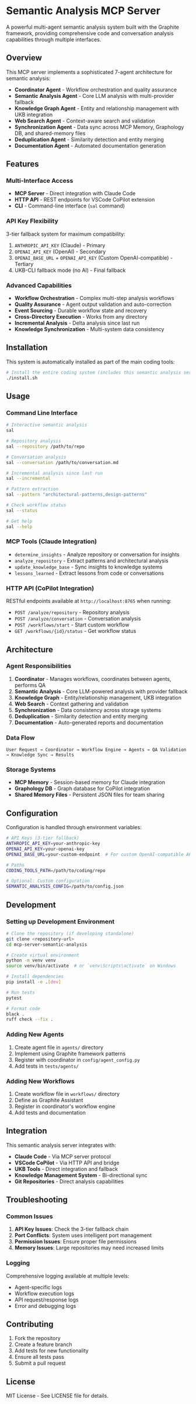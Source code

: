 # Semantic Analysis MCP Server

A powerful multi-agent semantic analysis system built with the Graphite framework, providing comprehensive code and conversation analysis capabilities through multiple interfaces.

## Overview

This MCP server implements a sophisticated 7-agent architecture for semantic analysis:

- **Coordinator Agent** - Workflow orchestration and quality assurance
- **Semantic Analysis Agent** - Core LLM analysis with multi-provider fallback
- **Knowledge Graph Agent** - Entity and relationship management with UKB integration
- **Web Search Agent** - Context-aware search and validation
- **Synchronization Agent** - Data sync across MCP Memory, Graphology DB, and shared-memory files
- **Deduplication Agent** - Similarity detection and entity merging
- **Documentation Agent** - Automated documentation generation

## Features

### Multi-Interface Access
- **MCP Server** - Direct integration with Claude Code
- **HTTP API** - REST endpoints for VSCode CoPilot extension
- **CLI** - Command-line interface (`sal` command)

### API Key Flexibility
3-tier fallback system for maximum compatibility:
1. `ANTHROPIC_API_KEY` (Claude) - Primary
2. `OPENAI_API_KEY` (OpenAI) - Secondary  
3. `OPENAI_BASE_URL` + `OPENAI_API_KEY` (Custom OpenAI-compatible) - Tertiary
4. UKB-CLI fallback mode (no AI) - Final fallback

### Advanced Capabilities
- **Workflow Orchestration** - Complex multi-step analysis workflows
- **Quality Assurance** - Agent output validation and auto-correction
- **Event Sourcing** - Durable workflow state and recovery
- **Cross-Directory Execution** - Works from any directory
- **Incremental Analysis** - Delta analysis since last run
- **Knowledge Synchronization** - Multi-system data consistency

## Installation

This system is automatically installed as part of the main coding tools:

```bash
# Install the entire coding system (includes this semantic analysis server)
./install.sh
```

## Usage

### Command Line Interface

```bash
# Interactive semantic analysis
sal

# Repository analysis
sal --repository /path/to/repo

# Conversation analysis  
sal --conversation /path/to/conversation.md

# Incremental analysis since last run
sal --incremental

# Pattern extraction
sal --pattern "architectural-patterns,design-patterns"

# Check workflow status
sal --status

# Get help
sal --help
```

### MCP Tools (Claude Integration)

- `determine_insights` - Analyze repository or conversation for insights
- `analyze_repository` - Extract patterns and architectural analysis
- `update_knowledge_base` - Sync insights to knowledge systems
- `lessons_learned` - Extract lessons from code or conversations

### HTTP API (CoPilot Integration)

RESTful endpoints available at `http://localhost:8765` when running:

- `POST /analyze/repository` - Repository analysis
- `POST /analyze/conversation` - Conversation analysis  
- `POST /workflows/start` - Start custom workflow
- `GET /workflows/{id}/status` - Get workflow status

## Architecture

### Agent Responsibilities

1. **Coordinator** - Manages workflows, coordinates between agents, performs QA
2. **Semantic Analysis** - Core LLM-powered analysis with provider fallback
3. **Knowledge Graph** - Entity/relationship management, UKB integration
4. **Web Search** - Context gathering and validation
5. **Synchronization** - Data consistency across storage systems
6. **Deduplication** - Similarity detection and entity merging  
7. **Documentation** - Auto-generated reports and documentation

### Data Flow

```
User Request → Coordinator → Workflow Engine → Agents → QA Validation → Knowledge Sync → Results
```

### Storage Systems

- **MCP Memory** - Session-based memory for Claude integration
- **Graphology DB** - Graph database for CoPilot integration
- **Shared Memory Files** - Persistent JSON files for team sharing

## Configuration

Configuration is handled through environment variables:

```bash
# API Keys (3-tier fallback)
ANTHROPIC_API_KEY=your-anthropic-key
OPENAI_API_KEY=your-openai-key  
OPENAI_BASE_URL=your-custom-endpoint  # For custom OpenAI-compatible APIs

# Paths
CODING_TOOLS_PATH=/path/to/coding/repo

# Optional: Custom configuration
SEMANTIC_ANALYSIS_CONFIG=/path/to/config.json
```

## Development

### Setting up Development Environment

```bash
# Clone the repository (if developing standalone)
git clone <repository-url>
cd mcp-server-semantic-analysis

# Create virtual environment
python -m venv venv
source venv/bin/activate  # or `venv\Scripts\activate` on Windows

# Install dependencies
pip install -e .[dev]

# Run tests
pytest

# Format code
black .
ruff check --fix .
```

### Adding New Agents

1. Create agent file in `agents/` directory
2. Implement using Graphite framework patterns
3. Register with coordinator in `config/agent_config.py`
4. Add tests in `tests/agents/`

### Adding New Workflows

1. Create workflow file in `workflows/` directory
2. Define as Graphite Assistant
3. Register in coordinator's workflow engine
4. Add tests and documentation

## Integration

This semantic analysis server integrates with:

- **Claude Code** - Via MCP server protocol
- **VSCode CoPilot** - Via HTTP API and bridge
- **UKB Tools** - Direct integration and fallback
- **Knowledge Management System** - Bi-directional sync
- **Git Repositories** - Direct analysis capabilities

## Troubleshooting

### Common Issues

1. **API Key Issues**: Check the 3-tier fallback chain
2. **Port Conflicts**: System uses intelligent port management
3. **Permission Issues**: Ensure proper file permissions
4. **Memory Issues**: Large repositories may need increased limits

### Logging

Comprehensive logging available at multiple levels:
- Agent-specific logs
- Workflow execution logs  
- API request/response logs
- Error and debugging logs

## Contributing

1. Fork the repository
2. Create a feature branch
3. Add tests for new functionality
4. Ensure all tests pass
5. Submit a pull request

## License

MIT License - See LICENSE file for details.